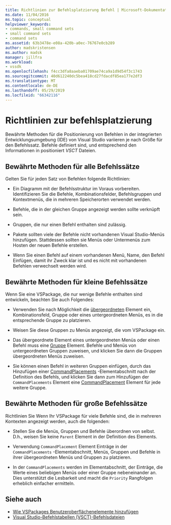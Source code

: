 ```yaml
---
title: Richtlinien zur Befehlsplatzierung Befehl | Microsoft-Dokumentation
ms.date: 11/04/2016
ms.topic: conceptual
helpviewer_keywords:
- commands, small command sets
- small command sets
- command sets
ms.assetid: 63b3478e-e08a-420b-a0ec-76767e0cb289
author: madskristensen
ms.author: madsk
manager: jillfra
ms.workload:
- vssdk
ms.openlocfilehash: f4cc3dfa8aaeba01709ae74ca9a1d9d54f3c1743
ms.sourcegitcommit: 40d612240dc5bea418cd27fdacdf85ea177e2df3
ms.translationtype: MT
ms.contentlocale: de-DE
ms.lasthandoff: 05/29/2019
ms.locfileid: "66342116"
---
```

# <a name="command-placement-guidelines"></a>Richtlinien zur befehlsplatzierung
Bewährte Methoden für die Positionierung von Befehlen in der integrierten Entwicklungsumgebung (IDE) von Visual Studio variieren je nach Größe für den Befehlssatz. Befehle definiert sind, und entsprechend den Informationen in positioniert *VSCT* Dateien.

## <a name="best-practices-for-all-command-sets"></a>Bewährte Methoden für alle Befehlssätze
 Gelten Sie für jeden Satz von Befehlen folgende Richtlinien:

- Ein Diagramm mit der Befehlsstruktur im Voraus vorbereiten. Identifizieren Sie die Befehle, Kombinationsfelder, Befehlsgruppen und Kontextmenüs, die in mehreren Speicherorten verwendet werden.

- Befehle, die in der gleichen Gruppe angezeigt werden sollte verknüpft sein.

- Gruppen, die nur einen Befehl enthalten sind zulässig.

- Pakete sollten viele der Befehle nicht vorhandenen Visual Studio-Menüs hinzufügen. Stattdessen sollten sie Menüs oder Untermenüs zum Hosten der neuen Befehle erstellen.

- Wenn Sie einen Befehl auf einem vorhandenen Menü, Name, den Befehl Einfügen, damit ihr Zweck klar ist und es nicht mit vorhandenen Befehlen verwechselt werden wird.

## <a name="best-practices-for-small-command-sets"></a>Bewährte Methoden für kleine Befehlssätze
 Wenn Sie eine VSPackage, die nur wenige Befehle enthalten sind entwickeln, beachten Sie auch Folgendes:

- Verwenden Sie nach Möglichkeit die [übergeordneten](../../extensibility/parent-element.md) Element ein, Kombinationsfeld, Gruppe oder eines untergeordneten Menüs, es in die entsprechende Gruppe zu platzieren.

- Weisen Sie diese Gruppen zu Menüs angezeigt, die vom VSPackage ein.

- Das übergeordnete Element eines untergeordneten Menüs oder einen Befehl muss eine [Gruppe](../../extensibility/group-element.md) Element. Befehle und Menüs von untergeordneten Gruppen zuweisen, und klicken Sie dann die Gruppen übergeordneten Menüs zuweisen.

- Sie können einen Befehl in weiteren Gruppen einfügen, durch das Hinzufügen einer [CommandPlacements](../../extensibility/commandplacements-element.md) -Elementabschnitt nach der Definition des Befehls, und klicken Sie dann zum Hinzufügen der `CommandPlacements` Element eine [CommandPlacement](../../extensibility/commandplacement-element.md) Element für jede weitere Gruppe.

## <a name="best-practices-for-large-command-sets"></a>Bewährte Methoden für große Befehlssätze
 Richtlinien Sie Wenn Ihr VSPackage für viele Befehle sind, die in mehreren Kontexten angezeigt werden, auch die folgenden:

- Stellen Sie die Menüs, Gruppen und Befehle überordnen von selbst. D.h., weisen Sie keine `Parent` Element in der Definition des Elements.

- Verwendung `CommandPlacement` Element Einträge in der `CommandPlacements` -Elementabschnitt, Menüs, Gruppen und Befehle in ihrer übergeordneten Menüs und Gruppen zu platzieren.

- In der `CommandPlacements` werden im Elementabschnitt, der Einträge, die Werte eines beliebigen Menüs oder einer Gruppe nebeneinander an. Dies unterstützt die Lesbarkeit und macht die `Priority` Rangfolgen erheblich einfacher ermitteln.

## <a name="see-also"></a>Siehe auch
- [Wie VSPackages Benutzeroberflächenelemente hinzufügen](../../extensibility/internals/how-vspackages-add-user-interface-elements.md)
- [Visual Studio-Befehlstabellen (VSCT)-Befehlsdateien](../../extensibility/internals/visual-studio-command-table-dot-vsct-files.md)
